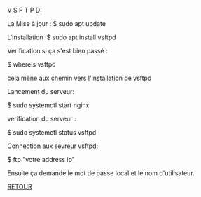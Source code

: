 V S F T P D:


La Mise à jour : $ sudo apt update

L'installation :$ sudo apt install vsftpd

Verification si ça s'est bien passé :

$ whereis vsftpd

cela mène aux chemin vers l'installation de vsftpd


Lancement du serveur:

$ sudo systemctl start nginx

verification du serveur :

$ sudo systemctl status vsftpd


Connection aux sevreur vsftpd:

$ ftp "votre address ip"

Ensuite ça demande le mot de passe local et le nom d'utilisateur.


<a href = 'https://github.com/KennyRandria/SYS/'>RETOUR</a>
